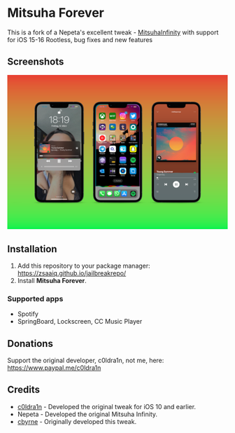 # Mitsuha Forever

This is a fork of a Nepeta's excellent tweak - [MitsuhaInfinity](https://github.com/Nepeta/MitsuhaInfinity) with support for iOS 15-16 Rootless, bug fixes and new features

## Screenshots
<img src="Preview.PNG" alt="Preview" />

## Installation

1. Add this repository to your package manager: https://zsaaiq.github.io/jailbreakrepo/
2. Install **Mitsuha Forever**.

### Supported apps
* Spotify
* SpringBoard, Lockscreen, CC Music Player

## Donations

Support the original developer, c0ldra1n, not me, here: https://www.paypal.me/c0ldra1n

## Credits

* [c0ldra1n](https://github.com/c0ldra1n/) - Developed the original tweak for iOS 10 and earlier.
* Nepeta - Developed the original Mitsuha Infinity.
* [cbyrne](https://github.com/conorthedev) - Originally developed this tweak.
